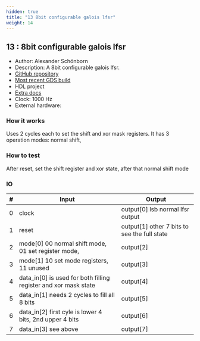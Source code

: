 ```yaml
---
hidden: true
title: "13 8bit configurable galois lfsr"
weight: 14
---
```


## 13 : 8bit configurable galois lfsr

* Author: Alexander Schönborn
* Description: A 8bit configurable galois lfsr.
* [GitHub repository](https://github.com/gr33nstyle/tt03-verilog-lfsr)
* [Most recent GDS build](https://github.com/gr33nstyle/tt03-verilog-lfsr/actions/runs/4438911664)
* HDL project
* [Extra docs]()
* Clock: 1000 Hz
* External hardware: 



### How it works

Uses 2 cycles each to set the shift and xor mask registers.
It has 3 operation modes: normal shift, 


### How to test

After reset, set the shift register and xor state, after that normal shift mode


### IO

| # | Input        | Output       |
|---|--------------|--------------|
| 0 | clock  | output[0] lsb normal lfsr output |
| 1 | reset  | output[1] other 7 bits to see the full state |
| 2 | mode[0] 00 normal shift mode,  01 set register mode,  | output[2] |
| 3 | mode[1] 10 set mode registers, 11 unused  | output[3] |
| 4 | data_in[0] is used for both filling register and xor mask state  | output[4] |
| 5 | data_in[1] needs 2 cycles to fill all 8 bits  | output[5] |
| 6 | data_in[2] first cyle is lower 4 bits, 2nd upper 4 bits  | output[6] |
| 7 | data_in[3] see above  | output[7] |
